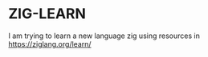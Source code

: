 # ZIG-LEARN

I am trying to learn a new language zig using resources in https://ziglang.org/learn/

